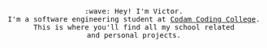 <p align="center">
	<samp>
		<br>:wave: Hey! I'm Victor.
		<br>I'm a software engineering student at <a href="https://www.codam.nl">Codam Coding College</a>.
		<br>This is where you'll find all my school related
		<br>and personal projects.
	</samp>
</p>
